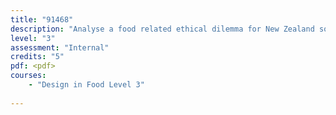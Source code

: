 ```yaml
---
title: "91468"
description: "Analyse a food related ethical dilemma for New Zealand society"
level: "3"
assessment: "Internal"
credits: "5"
pdf: <pdf>
courses:
    - "Design in Food Level 3"
    
---
```

